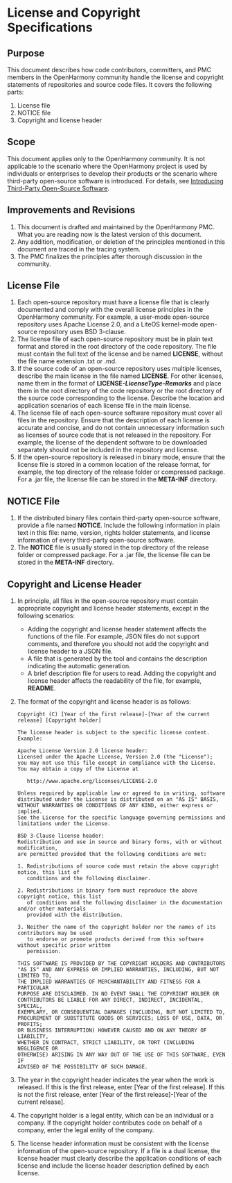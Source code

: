 # License and Copyright Specifications

## Purpose
This document describes how code contributors, committers, and PMC members in the OpenHarmony community handle the license and copyright statements of repositories and source code files. It covers the following parts:
1. License file
2. NOTICE file
3. Copyright and license header

## Scope
This document applies only to the OpenHarmony community. It is not applicable to the scenario where the OpenHarmony project is used by individuals or enterprises to develop their products or the scenario where third-party open-source software is introduced. For details, see [Introducing Third-Party Open-Source Software](introducing-third-party-open-source-software.md).

## Improvements and Revisions
1. This document is drafted and maintained by the OpenHarmony PMC. What you are reading now is the latest version of this document.
2. Any addition, modification, or deletion of the principles mentioned in this document are traced in the tracing system.
3. The PMC finalizes the principles after thorough discussion in the community.

## License File
1. Each open-source repository must have a license file that is clearly documented and comply with the overall license principles in the OpenHarmony community. For example, a user-mode open-source repository uses Apache License 2.0, and a LiteOS kernel-mode open-source repository uses BSD 3-clause.
2. The license file of each open-source repository must be in plain text format and stored in the root directory of the code repository. The file must contain the full text of the license and be named **LICENSE**, without the file name extension .txt or .md.
3. If the source code of an open-source repository uses multiple licenses, describe the main license in the file named **LICENSE**. For other licenses, name them in the format of **LICENSE-*LicenseType*-*Remarks*** and place them in the root directory of the code repository or the root directory of the source code corresponding to the license. Describe the location and application scenarios of each license file in the main license.
4. The license file of each open-source software repository must cover all files in the repository. Ensure that the description of each license is accurate and concise, and do not contain unnecessary information such as licenses of source code that is not released in the repository. For example, the license of the dependent software to be downloaded separately should not be included in the repository and license.
5. If the open-source repository is released in binary mode, ensure that the license file is stored in a common location of the release format, for example, the top directory of the release folder or compressed package. For a .jar file, the license file can be stored in the **META-INF** directory.

## NOTICE File
1. If the distributed binary files contain third-party open-source software, provide a file named **NOTICE**. Include the following information in plain text in this file: name, version, rights holder statements, and license information of every third-party open-source software.
2. The **NOTICE** file is usually stored in the top directory of the release folder or compressed package. For a .jar file, the license file can be stored in the **META-INF** directory.


## Copyright and License Header
1. In principle, all files in the open-source repository must contain appropriate copyright and license header statements, except in the following scenarios:
   * Adding the copyright and license header statement affects the functions of the file. For example, JSON files do not support comments, and therefore you should not add the copyright and license header to a JSON file.
   * A file that is generated by the tool and contains the description indicating the automatic generation.
   * A brief description file for users to read. Adding the copyright and license header affects the readability of the file, for example, **README**.
2. The format of the copyright and license header is as follows:

   ```
   Copyright (C) [Year of the first release]-[Year of the current release] [Copyright holder]
   
   The license header is subject to the specific license content. Example:
   
   Apache License Version 2.0 license header:
   Licensed under the Apache License, Version 2.0 (the "License");
   you may not use this file except in compliance with the License.
   You may obtain a copy of the License at
   
      http://www.apache.org/licenses/LICENSE-2.0
   
   Unless required by applicable law or agreed to in writing, software
   distributed under the License is distributed on an "AS IS" BASIS,
   WITHOUT WARRANTIES OR CONDITIONS OF ANY KIND, either express or implied.
   See the License for the specific language governing permissions and
   limitations under the License.
   
   BSD 3-Clause license header:
   Redistribution and use in source and binary forms, with or without modification,
   are permitted provided that the following conditions are met:
   
   1. Redistributions of source code must retain the above copyright notice, this list of
      conditions and the following disclaimer.
   
   2. Redistributions in binary form must reproduce the above copyright notice, this list
      of conditions and the following disclaimer in the documentation and/or other materials
      provided with the distribution.
   
   3. Neither the name of the copyright holder nor the names of its contributors may be used
      to endorse or promote products derived from this software without specific prior written
      permission.
   
   THIS SOFTWARE IS PROVIDED BY THE COPYRIGHT HOLDERS AND CONTRIBUTORS
   "AS IS" AND ANY EXPRESS OR IMPLIED WARRANTIES, INCLUDING, BUT NOT LIMITED TO,
   THE IMPLIED WARRANTIES OF MERCHANTABILITY AND FITNESS FOR A PARTICULAR
   PURPOSE ARE DISCLAIMED. IN NO EVENT SHALL THE COPYRIGHT HOLDER OR
   CONTRIBUTORS BE LIABLE FOR ANY DIRECT, INDIRECT, INCIDENTAL, SPECIAL,
   EXEMPLARY, OR CONSEQUENTIAL DAMAGES (INCLUDING, BUT NOT LIMITED TO,
   PROCUREMENT OF SUBSTITUTE GOODS OR SERVICES; LOSS OF USE, DATA, OR PROFITS;
   OR BUSINESS INTERRUPTION) HOWEVER CAUSED AND ON ANY THEORY OF LIABILITY,
   WHETHER IN CONTRACT, STRICT LIABILITY, OR TORT (INCLUDING NEGLIGENCE OR
   OTHERWISE) ARISING IN ANY WAY OUT OF THE USE OF THIS SOFTWARE, EVEN IF
   ADVISED OF THE POSSIBILITY OF SUCH DAMAGE.
   ```

3. The year in the copyright header indicates the year when the work is released. If this is the first release, enter [Year of the first release]. If this is not the first release, enter [Year of the first release]-[Year of the current release].

4. The copyright holder is a legal entity, which can be an individual or a company. If the copyright holder contributes code on behalf of a company, enter the legal entity of the company.

5. The license header information must be consistent with the license information of the open-source repository. If a file is a dual license, the license header must clearly describe the application conditions of each license and include the license header description defined by each license.
